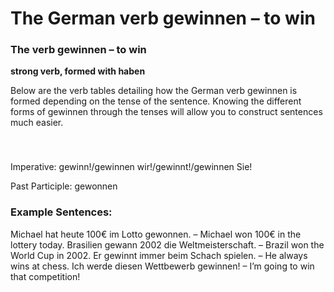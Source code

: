 # The German verb gewinnen – to win



### The verb gewinnen – to win

**strong verb, formed with haben**

Below are the verb tables detailing how the German verb gewinnen is formed depending on the tense of the sentence. Knowing the different forms of gewinnen through the tenses will allow you to construct sentences much easier.

### 


 

Imperative: gewinn!/gewinnen wir!/gewinnt!/gewinnen Sie!

Past Participle: gewonnen

### Example Sentences:

Michael hat heute 100€ im Lotto gewonnen. – Michael won 100€ in the lottery today.
Brasilien gewann 2002 die Weltmeisterschaft. – Brazil won the World Cup in 2002.
Er gewinnt immer beim Schach spielen. – He always wins at chess.
Ich werde diesen Wettbewerb gewinnen! – I’m going to win that competition!
